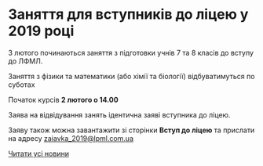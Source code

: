 # Заняття для вступників до ліцею у 2019 році

З лютого починаються заняття з підготовки учнів 7 та 8 класів до вступу до ЛФМЛ.

Заняття з фізики та математики (або хімії та біології) відбуватимуться по суботах

Початок курсів **2 лютого о 14.00**

Заява на відвідування занять ідентична заяві вступника до ліцею.

Заяву також можна завантажити зі сторінки **Вступ до ліцею** та прислати на адресу zaiavka_2019@lpml.com.ua

[Читати усі новини](/news)

